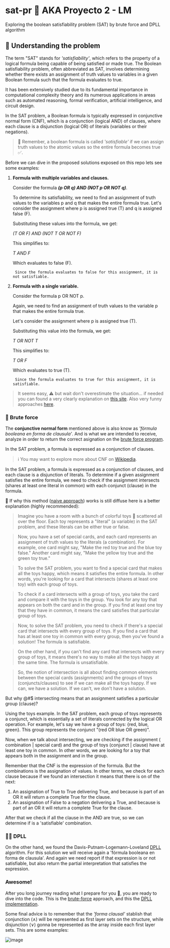 # sat-pr 👾 AKA Proyecto 2 - LM

Exploring the boolean satisfiability problem (SAT) by brute force and DPLL algorithm

## 🧐 Understanding the problem

The term "SAT" stands for *'satisfiability'*, which refers to the property of a logical formula being capable of being satisfied or made true. The Boolean satisfiability problem, often abbreviated as SAT, involves determining whether there exists an assignment of truth values to variables in a given Boolean formula such that the formula evaluates to true. 

It has been extensively studied due to its fundamental importance in computational complexity theory and its numerous applications in areas such as automated reasoning, formal verification, artificial intelligence, and circuit design.

In the SAT problem, a Boolean formula is typically expressed in conjunctive normal form (CNF), which is a conjunction (logical AND) of clauses, where each clause is a disjunction (logical OR) of literals (variables or their negations).

> 🧠 Remember, a boolean formula is called *'satisfiable'* if we can assign truth values to the atomic values so the entire formula becomes true ✅.

Before we can dive in the proposed solutions exposed on this repo lets see some examples:

1. **Formula with multiple variables and clauses.**

    Consider the formula ***(p OR q) AND (NOT p OR NOT q)***.
    
    To determine its satisfiability, we need to find an assignment of truth values to the variables p and q that makes the entire formula true. Let's consider the assignment where p is assigned true (T) and q is assigned false (F).

    Substituting these values into the formula, we get:
    
    *(T OR F) AND (NOT T OR NOT F)*

    This simplifies to:

    *T AND F*

    Which evaluates to false (F).

        Since the formula evaluates to false for this assignment, it is not satisfiable.

2. **Formula with a single variable.**

    Consider the formula p OR NOT p. 
    
    Again, we need to find an assignment of truth values to the variable p that makes the entire formula true.

    Let's consider the assignment where p is assigned true (T).

    Substituting this value into the formula, we get:

    *T OR NOT T*

    This simplifies to:

    *T OR F*

    Which evaluates to true (T).

        Since the formula evaluates to true for this assignment, it is satisfiable.

> It seems easy, ⚠️ but wait don't overestimate the situation... if needed you can found a very clearly explanation on [this site](https://davefernig.com/2018/05/07/solving-sat-in-python/). Also very funny approaches [here](https://math.stackexchange.com/questions/86210/what-is-the-3-sat-problem).

### 🦾 Brute force

The **conjunctive normal form** mentioned above is also know as *'fórmula booleana en forma de clausula'*. And is what we are intended to receive, analyze in order to return the correct asignation on the [brute force program](./brute-force/).  

In the SAT problem, a formula is expressed as a conjunction of clauses.

> ℹ️ You may want to explore more about CNF on [Wikipedia](https://es.wikipedia.org/wiki/Forma_normal_conjuntiva).

In the SAT problem, a formula is expressed as a conjunction of clauses, and each clause is a disjunction of literals. To determine if a given assignment satisfies the entire formula, we need to check if the assignment intersects (shares at least one literal in common) with each conjunct (clause) in the formula.

🛑 If why this method ([naive approach](https://www.cs.rice.edu/~vardi/comp409/lec9.pdf)) works is still diffuse here is a better explanation (highly recommended):

> Imagine you have a room with a bunch of colorful toys 🧸 scattered all over the floor. Each toy represents a "literal" (a variable) in the SAT problem, and these literals can be either true or false.

> Now, you have a set of special cards, and each card represents an assignment of truth values to the literals (a combination). For example, one card might say, "Make the red toy true and the blue toy false." Another card might say, "Make the yellow toy true and the green toy true."

> To solve the SAT problem, you want to find a special card that makes all the toys happy, which means it satisfies the entire formula. In other words, you're looking for a card that intersects (shares at least one toy) with each group of toys.

> To check if a card intersects with a group of toys, you take the card and compare it with the toys in the group. You look for any toy that appears on both the card and in the group. If you find at least one toy that they have in common, it means the card satisfies that particular group of toys.

> Now, to solve the SAT problem, you need to check if there's a special card that intersects with every group of toys. If you find a card that has at least one toy in common with every group, then you've found a solution! The formula is satisfiable.

> On the other hand, if you can't find any card that intersects with every group of toys, it means there's no way to make all the toys happy at the same time. The formula is unsatisfiable.

> So, the notion of intersection is all about finding common elements between the special cards (assignments) and the groups of toys (conjuncts/clauses) to see if we can make all the toys happy. If we can, we have a solution. If we can't, we don't have a solution.

But why @#$ intersecting means that an assignment satisfies a particular group (clause)? 

Using the toys example. In the SAT problem, each group of toys represents a conjunct, which is essentially a set of literals connected by the logical OR operation. For example, let's say we have a group of toys: {red, blue, green}. This group represents the conjunct "(red OR blue OR green)".

Now, when we talk about intersecting, we are checking if the assignment ( combination | special card) and the group of toys (conjunct | clause) have at least one toy in common. In other words, we are looking for a toy that appears both in the assignment and in the group.

Remember that the CNF is the expression of the formula. But the combinations is the assignation of values. In other terms, we check for each clause because if we found an intersection it means that there is on of the next:

1. An assignation of True to True delivering True, and because is part of an OR it will return a complete True for the clause.
2. An assignation of False to a negation delivering a True, and because is part of an OR it will return a complete True for the clause.

After that we check if all the clause in the AND are true, so we can determine if is a 'satisfiable' combination.

### 👩‍💻 DPLL

On the other hand, we found the Davis-Putnam-Logemann-Loveland [DPLL](https://en.wikipedia.org/wiki/DPLL_algorithm) algorithm. For this solution we will receive again a 'fórmula booleana en forma de clausula'. And again we need report if that expression is or not satisfiable, but also return the partial interpretation that satisfies the expression.

### Awesome!

After you long journey reading what I prepare for you 🤗, you are ready to dive into the code. This is the [brute-force](./brute.py) approach, and this the [DPLL implementation](./dpll.py). 

Some final advice is to remember that the *'forma clausal'* stablish that conjunction (∧) will be represented as first layer sets on the structure, while disjunction (∨) gonna be represented as the array inside each first layer sets. This are some examples:

![image](https://github.com/chamale-rac/sat-pr/assets/63200593/86d98ae5-624b-49d2-a6f9-ba598c309682)
